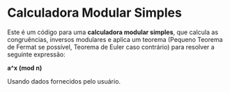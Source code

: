 # Calculadora Modular Simples
Este é um código para uma **calculadora modular simples**, que calcula as congruências, inversos modulares e aplica um teorema (Pequeno Teorema de Fermat se possível, Teorema de Euler caso contrário) para resolver a seguinte expressão:

**a^x (mod n)**

Usando dados fornecidos pelo usuário.
